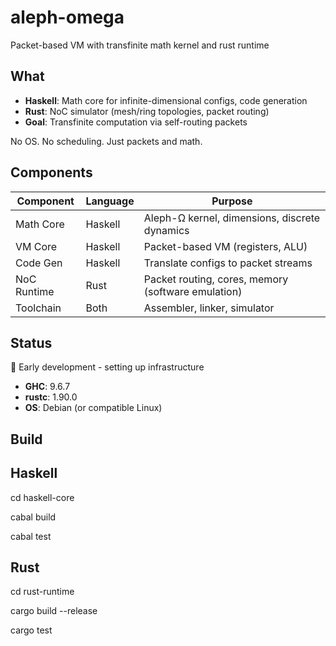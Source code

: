 # aleph-omega

Packet-based VM with transfinite math kernel and rust runtime

## What

- **Haskell**: Math core for infinite-dimensional configs, code generation
- **Rust**: NoC simulator (mesh/ring topologies, packet routing)
- **Goal**: Transfinite computation via self-routing packets

No OS. No scheduling. Just packets and math.

## Components

| Component | Language | Purpose |
|-----------|----------|---------|
| Math Core | Haskell | Aleph-Ω kernel, dimensions, discrete dynamics |
| VM Core | Haskell | Packet-based VM (registers, ALU) |
| Code Gen | Haskell | Translate configs to packet streams |
| NoC Runtime | Rust | Packet routing, cores, memory (software emulation) |
| Toolchain | Both | Assembler, linker, simulator |

## Status

🚧 Early development - setting up infrastructure

- **GHC**: 9.6.7
- **rustc**: 1.90.0
- **OS**: Debian (or compatible Linux)

## Build
## Haskell

cd haskell-core

cabal build

cabal test

## Rust

cd rust-runtime

cargo build --release

cargo test

